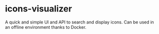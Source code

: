 # icons-visualizer
A quick and simple UI and API to search and display icons. Can be used in an offline environment thanks to Docker.
